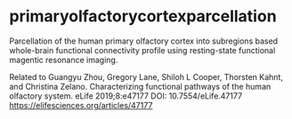 # primaryolfactorycortexparcellation
Parcellation of the human primary olfactory cortex into subregions based whole-brain functional connectivity profile using resting-state functional magentic resonance imaging.


Related to Guangyu Zhou, Gregory Lane, Shiloh L Cooper, Thorsten Kahnt, and Christina Zelano. Characterizing functional pathways of the human olfactory system. eLife 2019;8:e47177 DOI: 10.7554/eLife.47177 https://elifesciences.org/articles/47177
